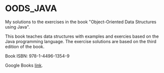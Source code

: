 OODS_JAVA
=========

My solutions to the exercises in the book "Object-Oriented Data Structures using Java".

This book teaches data structures with examples and exercies based on the Java programming language. The exercise solutions are based on the third edition of the book.

Book ISBN: 978-1-4496-1354-9

Google Books [link](http://books.google.se/books?id=GEJ_Jp6mUpgC&dq=Object-Oriented+Data+Structures+Using+Java&source=gbs_navlinks_s).


